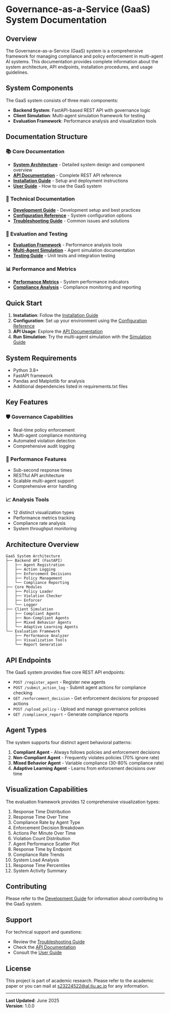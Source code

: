 # Governance-as-a-Service (GaaS) System Documentation

## Overview

The Governance-as-a-Service (GaaS) system is a comprehensive framework for managing compliance and policy enforcement in multi-agent AI systems. This documentation provides complete information about the system architecture, API endpoints, installation procedures, and usage guidelines.

## System Components

The GaaS system consists of three main components:

- **Backend System**: FastAPI-based REST API with governance logic
- **Client Simulation**: Multi-agent simulation framework for testing
- **Evaluation Framework**: Performance analysis and visualization tools

## Documentation Structure

### 📚 Core Documentation
- [**System Architecture**](architecture.md) - Detailed system design and component overview
- [**API Documentation**](api_documentation.md) - Complete REST API reference
- [**Installation Guide**](installation_guide.md) - Setup and deployment instructions
- [**User Guide**](user_guide.md) - How to use the GaaS system

### 🔧 Technical Documentation
- [**Development Guide**](development_guide.md) - Development setup and best practices
- [**Configuration Reference**](configuration.md) - System configuration options
- [**Troubleshooting Guide**](troubleshooting.md) - Common issues and solutions

### 🧪 Evaluation and Testing
- [**Evaluation Framework**](evaluation_framework.md) - Performance analysis tools
- [**Multi-Agent Simulation**](simulation_guide.md) - Agent simulation documentation
- [**Testing Guide**](testing_guide.md) - Unit tests and integration testing

### 📊 Performance and Metrics
- [**Performance Metrics**](performance_metrics.md) - System performance indicators
- [**Compliance Analysis**](compliance_analysis.md) - Compliance monitoring and reporting

## Quick Start

1. **Installation**: Follow the [Installation Guide](installation_guide.md)
2. **Configuration**: Set up your environment using the [Configuration Reference](configuration.md)
3. **API Usage**: Explore the [API Documentation](api_documentation.md)
4. **Run Simulation**: Try the multi-agent simulation with the [Simulation Guide](simulation_guide.md)

## System Requirements

- Python 3.8+
- FastAPI framework
- Pandas and Matplotlib for analysis
- Additional dependencies listed in requirements.txt files

## Key Features

### 🛡️ Governance Capabilities
- Real-time policy enforcement
- Multi-agent compliance monitoring
- Automated violation detection
- Comprehensive audit logging

### 🚀 Performance Features
- Sub-second response times
- RESTful API architecture
- Scalable multi-agent support
- Comprehensive error handling

### 📈 Analysis Tools
- 12 distinct visualization types
- Performance metrics tracking
- Compliance rate analysis
- System throughput monitoring

## Architecture Overview

```
GaaS System Architecture
├── Backend API (FastAPI)
│   ├── Agent Registration
│   ├── Action Logging
│   ├── Enforcement Decisions
│   ├── Policy Management
│   └── Compliance Reporting
├── Core Modules
│   ├── Policy Loader
│   ├── Violation Checker
│   ├── Enforcer
│   └── Logger
├── Client Simulation
│   ├── Compliant Agents
│   ├── Non-Compliant Agents
│   ├── Mixed Behavior Agents
│   └── Adaptive Learning Agents
└── Evaluation Framework
    ├── Performance Analyzer
    ├── Visualization Tools
    └── Report Generation
```

## API Endpoints

The GaaS system provides five core REST API endpoints:

- `POST /register_agent` - Register new agents
- `POST /submit_action_log` - Submit agent actions for compliance checking
- `GET /enforcement_decision` - Get enforcement decisions for proposed actions
- `POST /upload_policy` - Upload and manage governance policies
- `GET /compliance_report` - Generate compliance reports

## Agent Types

The system supports four distinct agent behavioral patterns:

1. **Compliant Agent** - Always follows policies and enforcement decisions
2. **Non-Compliant Agent** - Frequently violates policies (70% ignore rate)
3. **Mixed Behavior Agent** - Variable compliance (30-80% compliance rate)
4. **Adaptive Learning Agent** - Learns from enforcement decisions over time

## Visualization Capabilities

The evaluation framework provides 12 comprehensive visualization types:

1. Response Time Distribution
2. Response Time Over Time
3. Compliance Rate by Agent Type
4. Enforcement Decision Breakdown
5. Actions Per Minute Over Time
6. Violation Count Distribution
7. Agent Performance Scatter Plot
8. Response Time by Endpoint
9. Compliance Rate Trends
10. System Load Analysis
11. Response Time Percentiles
12. System Activity Summary

## Contributing

Please refer to the [Development Guide](development_guide.md) for information about contributing to the GaaS system.

## Support

For technical support and questions:
- Review the [Troubleshooting Guide](troubleshooting.md)
- Check the [API Documentation](api_documentation.md)
- Consult the [User Guide](user_guide.md)

## License

This project is part of academic research. Please refer to the academic paper or you can mail at s23224522@al.tiu.ac.jp for any information.

---

**Last Updated**: June 2025  
**Version**: 1.0.0

